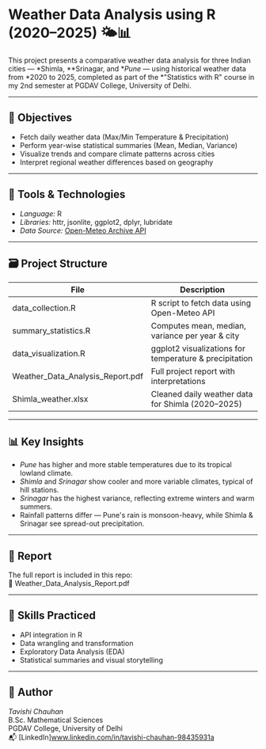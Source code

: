 
# Weather Data Analysis using R (2020–2025) 🌤📊

This project presents a comparative weather data analysis for three Indian cities — *Shimla, **Srinagar, and **Pune* — using historical weather data from *2020 to 2025, completed as part of the *"Statistics with R" course in my 2nd semester at PGDAV College, University of Delhi.

---

## 📌 Objectives

- Fetch daily weather data (Max/Min Temperature & Precipitation)
- Perform year-wise statistical summaries (Mean, Median, Variance)
- Visualize trends and compare climate patterns across cities
- Interpret regional weather differences based on geography

---

## 🧰 Tools & Technologies

- *Language:* R
- *Libraries:* httr, jsonlite, ggplot2, dplyr, lubridate
- *Data Source:* [Open-Meteo Archive API](https://open-meteo.com/)

---

## 🗃 Project Structure

| File | Description |
|------|-------------|
| data_collection.R | R script to fetch data using Open-Meteo API |
| summary_statistics.R | Computes mean, median, variance per year & city |
| data_visualization.R | ggplot2 visualizations for temperature & precipitation |
| Weather_Data_Analysis_Report.pdf | Full project report with interpretations |
| Shimla_weather.xlsx | Cleaned daily weather data for Shimla (2020–2025) |

---

## 📊 Key Insights

- *Pune* has higher and more stable temperatures due to its tropical lowland climate.
- *Shimla* and *Srinagar* show cooler and more variable climates, typical of hill stations.
- *Srinagar* has the highest variance, reflecting extreme winters and warm summers.
- Rainfall patterns differ — Pune's rain is monsoon-heavy, while Shimla & Srinagar see spread-out precipitation.

---

## 📎 Report

The full report is included in this repo:  
📄 Weather_Data_Analysis_Report.pdf

---

## 🧠 Skills Practiced

- API integration in R  
- Data wrangling and transformation  
- Exploratory Data Analysis (EDA)  
- Statistical summaries and visual storytelling  

---

## 🔗 Author

*Tavishi Chauhan*  
B.Sc. Mathematical Sciences  
PGDAV College, University of Delhi  
📬 [LinkedIn]www.linkedin.com/in/tavishi-chauhan-98435931a


